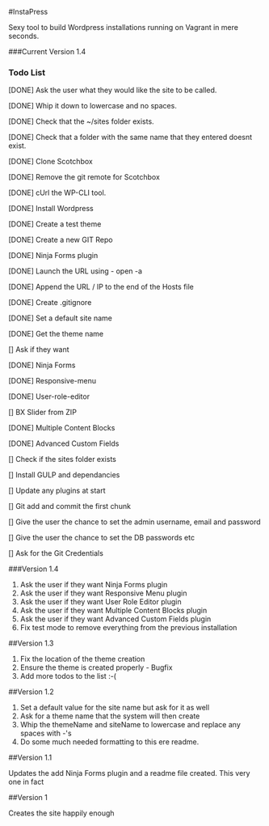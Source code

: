 #InstaPress

Sexy tool to build Wordpress installations running on Vagrant in mere seconds.

###Current Version 1.4

### Todo List 

[DONE] Ask the user what they would like the site to be called.

[DONE] Whip it down to lowercase and no spaces.

[DONE] Check that the ~/sites folder exists.

[DONE] Check that a folder with the same name that they entered doesnt exist.

[DONE] Clone Scotchbox

[DONE] Remove the git remote for Scotchbox

[DONE] cUrl the WP-CLI tool.

[DONE] Install Wordpress

[DONE] Create a test theme

[DONE] Create a new GIT Repo

[DONE] Ninja Forms plugin

[DONE] Launch the URL using - open -a 

[DONE] Append the URL / IP to the end of the Hosts file

[DONE] Create .gitignore

[DONE] Set a default site name

[DONE] Get the theme name

[] Ask if they want

  [DONE] Ninja Forms

  [DONE] Responsive-menu

  [DONE] User-role-editor

  [] BX Slider from ZIP

  [DONE] Multiple Content Blocks

  [DONE] Advanced Custom Fields

[] Check if the sites folder exists

[] Install GULP and dependancies

[] Update any plugins at start

[] Git add and commit the first chunk

[] Give the user the chance to set the admin username, email and password

[] Give the user the chance to set the DB passwords etc

[] Ask for the Git Credentials

###Version 1.4

1. Ask the user if they want Ninja Forms plugin
2. Ask the user if they want Responsive Menu plugin
3. Ask the user if they want User Role Editor plugin
4. Ask the user if they want Multiple Content Blocks plugin
5. Ask the user if they want Advanced Custom Fields plugin
6. Fix test mode to remove everything from the previous installation

##Version 1.3

1. Fix the location of the theme creation
2. Ensure the theme is created properly - Bugfix
3. Add more todos to the list :-(

##Version 1.2

1. Set a default value for the site name but ask for it as well
2. Ask for a theme name that the system will then create
3. Whip the themeName and siteName to lowercase and replace any spaces with -'s
4. Do some much needed formatting to this ere readme.

##Version 1.1

Updates the add Ninja Forms plugin and a readme file created. This very one in fact

##Version 1

Creates the site happily enough